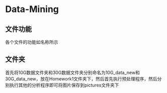 # Data-Mining
## 文件功能
  各个文件的功能如名称所示
## 文件夹
  首先将10G数据文件夹和30G数据文件夹分别命名为10G_data_new和30G_data_new，放在Homework1文件夹下，然后首先执行预处理程序，然后分别执行其他的分析程序即可将图片保存到pictures文件夹下
